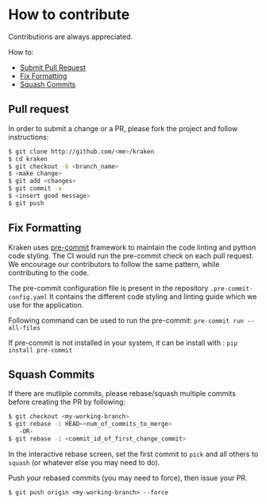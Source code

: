 # How to contribute

Contributions are always appreciated.

How to:
* [Submit Pull Request](#pull-request)
* [Fix Formatting](#fix-formatting)
* [Squash Commits](#squash-commits)

## Pull request

In order to submit a change or a PR, please fork the project and follow instructions:
```bash
$ git clone http://github.com/<me>/kraken
$ cd kraken
$ git checkout -b <branch_name>
$ <make change>
$ git add <changes>
$ git commit -a
$ <insert good message>
$ git push
```

## Fix Formatting
Kraken uses [pre-commit](https://pre-commit.com) framework to maintain the code linting and python code styling.
The CI would run the pre-commit check on each pull request.
We encourage our contributors to follow the same pattern, while contributing to the code.

The pre-commit configuration file is present in the repository `.pre-commit-config.yaml`
It contains the different code styling and linting guide which we use for the application.

Following command can be used to run the pre-commit:
`pre-commit run --all-files`

If pre-commit is not installed in your system, it can be install with : `pip install pre-commit`

## Squash Commits
If there are mutliple commits, please rebase/squash multiple commits
before creating the PR by following:

```bash
$ git checkout <my-working-branch>
$ git rebase -i HEAD~<num_of_commits_to_merge>
   -OR-
$ git rebase -i <commit_id_of_first_change_commit>
```

In the interactive rebase screen, set the first commit to `pick` and all others to `squash` (or whatever else you may need to do).


Push your rebased commits (you may need to force), then issue your PR.

```
$ git push origin <my-working-branch> --force
```
